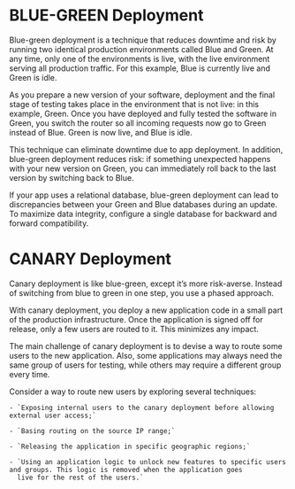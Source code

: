 # BLUE-GREEN Deployment

Blue-green deployment is a technique that reduces downtime and risk by running two identical production environments called Blue and Green.
At any time, only one of the environments is live, with the live environment serving all production traffic. For this example, Blue is currently live and Green is idle.

As you prepare a new version of your software, deployment and the final stage of testing takes place in the environment that is not live: in this example, Green. Once you have deployed and fully tested the software in Green, you switch the router so all incoming requests now go to Green instead of Blue. Green is now live, and Blue is idle.

This technique can eliminate downtime due to app deployment. In addition, blue-green deployment reduces risk: if something unexpected happens with your new version on Green, you can immediately roll back to the last version by switching back to Blue.

If your app uses a relational database, blue-green deployment can lead to discrepancies between your Green and Blue databases during an update. To maximize data integrity, configure a single database for backward and forward compatibility.

# CANARY Deployment

Canary deployment is like blue-green, except it’s more risk-averse. Instead of switching from blue to green in one step, you use a phased approach.

With canary deployment, you deploy a new application code in a small part of the production infrastructure. Once the application is signed off for release, only a few users are routed to it. This minimizes any impact.

The main challenge of canary deployment is to devise a way to route some users to the new application. Also, some applications may always need the same group of users for testing, while others may require a different group every time.

Consider a way to route new users by exploring several techniques:

	- `Exposing internal users to the canary deployment before allowing external user access;`

	- `Basing routing on the source IP range;`

	- `Releasing the application in specific geographic regions;`

	- `Using an application logic to unlock new features to specific users and groups. This logic is removed when the application goes 
	  live for the rest of the users.`
